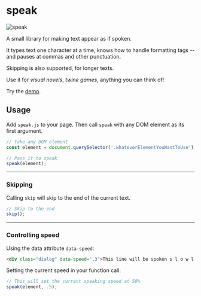 # speak

![speak](https://github.com/user-attachments/assets/836e8532-f807-4101-8ece-9b0fab84cfd3)

A small library for making text appear as if spoken.

It types text one character at a time, knows how to handle formatting tags -- and pauses at commas and other punctuation.

Skipping is also supported, for longer texts.

Use it for _visual novels_, _twine games_, anything you can think of!

Try the [demo](https://nuel.github.io/speak/demo.html).

## Usage

Add `speak.js` to your page. Then call `speak` with any DOM element as its first argument.

```javascript
// Take any DOM element
const element = document.querySelector('.whateverElementYouWantToUse');

// Pass it to speak
speak(element);
```
_____________

### Skipping

Calling `skip` will skip to the end of the current text.

```javascript
// Skip to the end
skip();
```

_____________

### Controlling speed

Using the data attribute `data-speed`:
```html
<div class="dialog" data-speed=".3">This line will be spoken s l o w l y.</div>
```

Setting the current speed in your function call:
```javascript
// This will set the current speaking speed at 50%
speak(element, .5);
```
